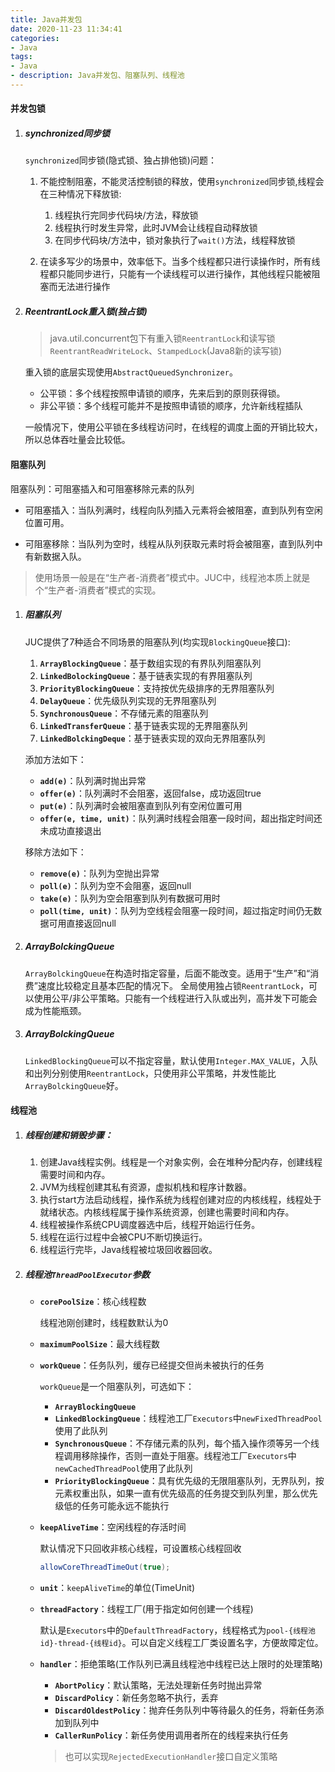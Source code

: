 ```yaml
---
title: Java并发包
date: 2020-11-23 11:34:41
categories: 
- Java
tags:
- Java
- description: Java并发包、阻塞队列、线程池
---
```

#### 并发包锁

1. ##### synchronized同步锁

    `synchronized`同步锁(隐式锁、独占排他锁)问题：

    1. 不能控制阻塞，不能灵活控制锁的释放，使用`synchronized`同步锁,线程会在三种情况下释放锁:

        1. 线程执行完同步代码块/方法，释放锁
        2. 线程执行时发生异常，此时JVM会让线程自动释放锁
        3. 在同步代码块/方法中，锁对象执行了`wait()`方法，线程释放锁

    2. 在读多写少的场景中，效率低下。当多个线程都只进行读操作时，所有线程都只能同步进行，只能有一个读线程可以进行操作，其他线程只能被阻塞而无法进行操作

2. ##### ReentrantLock重入锁(独占锁)

    > java.util.concurrent包下有重入锁`ReentrantLock`和读写锁`ReentrantReadWriteLock`、`StampedLock`(Java8新的读写锁)

    重入锁的底层实现使用`AbstractQueuedSynchronizer`。
    - 公平锁：多个线程按照申请锁的顺序，先来后到的原则获得锁。
    - 非公平锁：多个线程可能并不是按照申请锁的顺序，允许新线程插队
  
    一般情况下，使用公平锁在多线程访问时，在线程的调度上面的开销比较大，所以总体吞吐量会比较低。

#### 阻塞队列

阻塞队列：可阻塞插入和可阻塞移除元素的队列

- 可阻塞插入：当队列满时，线程向队列插入元素将会被阻塞，直到队列有空闲位置可用。

- 可阻塞移除：当队列为空时，线程从队列获取元素时将会被阻塞，直到队列中有新数据入队。

> 使用场景一般是在“生产者-消费者”模式中。JUC中，线程池本质上就是个“生产者-消费者”模式的实现。

1. ##### 阻塞队列
    JUC提供了7种适合不同场景的阻塞队列(均实现`BlockingQueue`接口):

    1. **`ArrayBlockingQueue`**：基于数组实现的有界队列阻塞队列
    2. **`LinkedBolockingQueue`**：基于链表实现的有界阻塞队列
    3. **`PriorityBlockingQueue`**：支持按优先级排序的无界阻塞队列
    4. **`DelayQueue`**：优先级队列实现的无界阻塞队列
    5. **`SynchronousQueue`**：不存储元素的阻塞队列
    6. **`LinkedTransferQueue`**：基于链表实现的无界阻塞队列
    7. **`LinkedBolckingDeque`**：基于链表实现的双向无界阻塞队列

    添加方法如下：
    - **`add(e)`**：队列满时抛出异常
    - **`offer(e)`**：队列满时不会阻塞，返回false，成功返回true
    - **`put(e)`**：队列满时会被阻塞直到队列有空闲位置可用
    - **`offer(e, time, unit)`**：队列满时线程会阻塞一段时间，超出指定时间还未成功直接退出
    
    移除方法如下：
    - **`remove(e)`**：队列为空抛出异常
    - **`poll(e)`**：队列为空不会阻塞，返回null
    - **`take(e)`**：队列为空会阻塞到队列有数据可用时
    - **`poll(time, unit)`**：队列为空线程会阻塞一段时间，超过指定时间仍无数据可用直接返回null

2. ##### ArrayBolckingQueue

    `ArrayBolckingQueue`在构造时指定容量，后面不能改变。适用于“生产”和“消费”速度比较稳定且基本匹配的情况下。
    全局使用独占锁`ReentrantLock`，可以使用公平/非公平策略。只能有一个线程进行入队或出列，高并发下可能会成为性能瓶颈。

3. ##### ArrayBolckingQueue

    `LinkedBlockingQueue`可以不指定容量，默认使用`Integer.MAX_VALUE`，入队和出列分别使用`ReentrantLock`，只使用非公平策略，并发性能比`ArrayBolckingQueue`好。

#### 线程池

1. ##### 线程创建和销毁步骤：

    1. 创建Java线程实例。线程是一个对象实例，会在堆种分配内存，创建线程需要时间和内存。
    2. JVM为线程创建其私有资源，虚拟机栈和程序计数器。
    3. 执行start方法启动线程，操作系统为线程创建对应的内核线程，线程处于就绪状态。内核线程属于操作系统资源，创建也需要时间和内存。
    4. 线程被操作系统CPU调度器选中后，线程开始运行任务。
    5. 线程在运行过程中会被CPU不断切换运行。
    6. 线程运行完毕，Java线程被垃圾回收器回收。

2. ##### 线程池`ThreadPoolExecutor`参数

    - **`corePoolSize`**：核心线程数

        线程池刚创建时，线程数默认为0

    - **`maximumPoolSize`**：最大线程数
    - **`workQueue`**：任务队列，缓存已经提交但尚未被执行的任务
        
        `workQueue`是一个阻塞队列，可选如下：
        - **`ArrayBlockingQueue`**
        - **`LinkedBlockingQueue`**：线程池工厂`Executors`中`newFixedThreadPool`使用了此队列
        - **`SynchronousQueue`**：不存储元素的队列，每个插入操作须等另一个线程调用移除操作，否则一直处于阻塞。线程池工厂`Executors`中`newCachedThreadPool`使用了此队列
        - **`PriorityBlockingQueue`**：具有优先级的无限阻塞队列，无界队列，按元素权重出队，如果一直有优先级高的任务提交到队列里，那么优先级低的任务可能永远不能执行
   
    - **`keepAliveTime`**：空闲线程的存活时间

        默认情况下只回收非核心线程，可设置核心线程回收
        ```java
        allowCoreThreadTimeOut(true);
        ```

    - **`unit`**：`keepAliveTime`的单位(TimeUnit)
    - **`threadFactory`**：线程工厂(用于指定如何创建一个线程)
       
        默认是`Executors`中的`DefaultThreadFactory`，线程格式为`pool-{线程池id}-thread-{线程id}`。可以自定义线程工厂类设置名字，方便故障定位。

    - **`handler`**：拒绝策略(工作队列已满且线程池中线程已达上限时的处理策略)

        - **`AbortPolicy`**：默认策略，无法处理新任务时抛出异常
        - **`DiscardPolicy`**：新任务忽略不执行，丢弃
        - **`DiscardOldestPolicy`**：抛弃任务队列中等待最久的任务，将新任务添加到队列中
        - **`CallerRunPolicy`**：新任务使用调用者所在的线程来执行任务
  
        > 也可以实现`RejectedExecutionHandler`接口自定义策略

